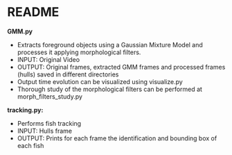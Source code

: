 # README
**GMM.py**
- Extracts foreground objects using a Gaussian Mixture Model and processes it 
applying morphological filters. 
- INPUT: Original Video
- OUTPUT: Original frames, extracted GMM frames and processed frames (hulls) saved in 
different directories
- Output time evolution can be visualized using visualize.py
- Thorough study of the morphological filters can be performed at morph_filters_study.py

**tracking.py:** 
- Performs fish tracking
- INPUT: Hulls frame
- OUTPUT: Prints for each frame the identification and bounding box of each fish




